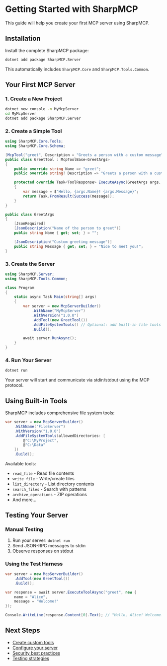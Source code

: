 # Getting Started with SharpMCP

This guide will help you create your first MCP server using SharpMCP.

## Installation

Install the complete SharpMCP package:

```bash
dotnet add package SharpMCP.Server
```

This automatically includes `SharpMCP.Core` and `SharpMCP.Tools.Common`.

## Your First MCP Server

### 1. Create a New Project

```bash
dotnet new console -n MyMcpServer
cd MyMcpServer
dotnet add package SharpMCP.Server
```

### 2. Create a Simple Tool

```csharp
using SharpMCP.Core.Tools;
using SharpMCP.Core.Schema;

[McpTool("greet", Description = "Greets a person with a custom message")]
public class GreetTool : McpToolBase<GreetArgs>
{
    public override string Name => "greet";
    public override string? Description => "Greets a person with a custom message";

    protected override Task<ToolResponse> ExecuteAsync(GreetArgs args, CancellationToken ct)
    {
        var message = $"Hello, {args.Name}! {args.Message}";
        return Task.FromResult(Success(message));
    }
}

public class GreetArgs
{
    [JsonRequired]
    [JsonDescription("Name of the person to greet")]
    public string Name { get; set; } = "";

    [JsonDescription("Custom greeting message")]
    public string Message { get; set; } = "Nice to meet you!";
}
```

### 3. Create the Server

```csharp
using SharpMCP.Server;
using SharpMCP.Tools.Common;

class Program
{
    static async Task Main(string[] args)
    {
        var server = new McpServerBuilder()
            .WithName("MyMcpServer")
            .WithVersion("1.0.0")
            .AddTool(new GreetTool())
            .AddFileSystemTools() // Optional: add built-in file tools
            .Build();

        await server.RunAsync();
    }
}
```

### 4. Run Your Server

```bash
dotnet run
```

Your server will start and communicate via stdin/stdout using the MCP protocol.

## Using Built-in Tools

SharpMCP includes comprehensive file system tools:

```csharp
var server = new McpServerBuilder()
    .WithName("FileServer")
    .WithVersion("1.0.0")
    .AddFileSystemTools(allowedDirectories: [
        @"C:\MyProject", 
        @"C:\Data"
    ])
    .Build();
```

Available tools:
- `read_file` - Read file contents
- `write_file` - Write/create files
- `list_directory` - List directory contents
- `search_files` - Search with patterns
- `archive_operations` - ZIP operations
- And more...

## Testing Your Server

### Manual Testing

1. Run your server: `dotnet run`
2. Send JSON-RPC messages to stdin
3. Observe responses on stdout

### Using the Test Harness

```csharp
var server = new McpServerBuilder()
    .AddTool(new GreetTool())
    .Build();

var response = await server.ExecuteToolAsync("greet", new {
    name = "Alice",
    message = "Welcome!"
});

Console.WriteLine(response.Content[0].Text); // "Hello, Alice! Welcome!"
```

## Next Steps

- [Create custom tools](creating-tools.md)
- [Configure your server](configuration.md)
- [Security best practices](security.md)
- [Testing strategies](testing.md)
